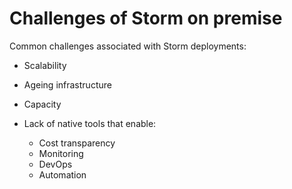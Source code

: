 # Challenges of Storm on premise  

Common challenges associated with Storm deployments:

* Scalability  
* Ageing infrastructure  
* Capacity  
* Lack of native tools that enable:  

  * Cost transparency  
  * Monitoring  
  * DevOps  
  * Automation  
